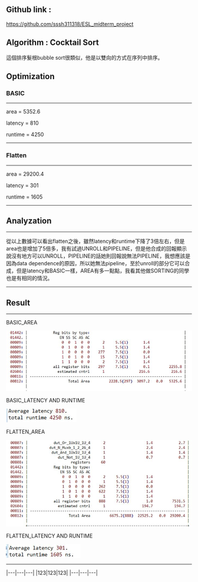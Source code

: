 ## Github link : 
https://github.com/sssh311318/ESL_midterm_project

## Algorithm : Cocktail Sort
這個排序髮根bubble sort很類似，他是以雙向的方式在序列中排序。
## Optimization
### BASIC 
---
area = 5352.6

latency = 810

runtime = 4250 

---
### Flatten
---
area = 29200.4

latency = 301

runtime = 1605

---
## Analyzation
---
從以上數據可以看出flatten之後，雖然latency和runtime下降了3倍左右，但是area也是增加了5倍多，我有試過UNROLL和PIPELINE，但是他合成的回報顯示說沒有地方可以UNROLL，PIPELINE的話她則回報說無法PIPELINE，我想應該是因為data dependence的原因，所以她無法pipeline，至於unroll的部分它可以合成，但是latency和BASIC一樣，AREA有多一點點，我看其他做SORTING的同學也是有相同的情況。

---

## Result
---
BASIC_AREA

![BASIC_AREA](https://github.com/sssh311318/ESL_midterm_project/blob/main/midterm_project/basic_area.JPG?raw=true)

BASIC_LATENCY AND RUNTIME

![BASIC_LATENCY](https://github.com/sssh311318/ESL_midterm_project/blob/main/midterm_project/BASIC_LATENCY.JPG?raw=true)

FLATTEN_AREA 

![FLATTEN_AREA](https://github.com/sssh311318/ESL_midterm_project/blob/main/midterm_project/flatten_area.JPG?raw=true)

FLATTEN_LATENCY AND RUNTIME

![FLATTEN_LATENCY](https://github.com/sssh311318/ESL_midterm_project/blob/main/midterm_project/FLATTEN_LATENCY.JPG?raw=true)

---




|---|---|---|
|123|123|123|
|---|---|---|
